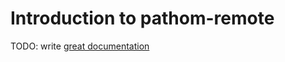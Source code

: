 # Introduction to pathom-remote

TODO: write [great documentation](http://jacobian.org/writing/what-to-write/)
